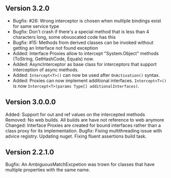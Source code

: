 Version 3.2.0
-------------
- Bugfix: #26: Wrong interceptor is chosen when multiple bindings exist for same service type
- Bugfix: Don't crash if there's a special method that is less than 4 characters long, some obvuscated code has this
- Bugfix: #15: Methods from derived classes can be invoked without getting an Interface not found exception
- Added: Interface Proxies allow to intercept "System.Object" methods (ToString, GetHashCode, Equals) now.
- Added: AsyncInterceptor as base class for interceptors that support interception of async methods.
- Added: `Intercept<T>()` can now be used after `OnActivation()` syntax.
- Added: Proxies can now implement additional interfaces. `Intercept<T>()` is now `Intercept<T>(params Type[] additionalInterfaces)`.

Version 3.0.0.0
---------------
Added: Support for out and ref values on the intercepted methods
Removed: No web builds. All builds are have not reference to web anymore
Changed: Interface Proxies are created for bound interfaces rather than a class proxy for its implementation.
Bugfix: Fixing multithreading issue with advice registry. Updating nuget. Fixing fluent assertions build task.


Version 2.2.1.0
---------------
Bugfix: An AmbiguousMatchExcpetion was trown for classes that have multiple properties with the same name.
